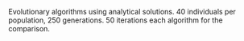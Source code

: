 Evolutionary algorithms using analytical solutions. 40 individuals per population, 250 generations. 50 iterations each algorithm for the comparison.